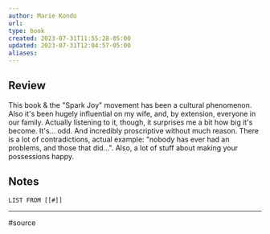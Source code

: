 ```yaml
---
author: Marie Kondo
url: 
type: book
created: 2023-07-31T11:55:28-05:00
updated: 2023-07-31T12:04:57-05:00
aliases:
---
```

## Review
This book & the "Spark Joy" movement has been a cultural phenomenon. Also it's been hugely influential on my wife, and, by extension, everyone in our family. Actually listening to it, though, it surprises me a bit how big it's become. It's... odd. And incredibly proscriptive without much reason. There is a lot of contradictions, actual example: "nobody has ever had an problems, and those that did...". Also, a lot of stuff about making your possessions happy.

## Notes
```dataview
LIST FROM [[#]]
```

---
#source 
